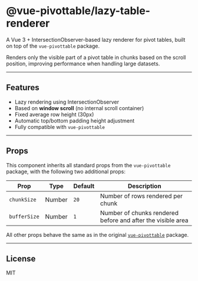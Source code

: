 # @vue-pivottable/lazy-table-renderer

A Vue 3 + IntersectionObserver-based lazy renderer for pivot tables, built on top of the `vue-pivottable` package.

Renders only the visible part of a pivot table in chunks based on the scroll position, improving performance when handling large datasets.

---

## Features

- Lazy rendering using IntersectionObserver
- Based on **window scroll** (no internal scroll container)
- Fixed average row height (30px)
- Automatic top/bottom padding height adjustment
- Fully compatible with `vue-pivottable`

---

## Props

This component inherits all standard props from the `vue-pivottable` package, with the following two additional props:

| Prop         | Type   | Default | Description                                                 |
| ------------ | ------ | ------- | ----------------------------------------------------------- |
| `chunkSize`  | Number | `20`    | Number of rows rendered per chunk                           |
| `bufferSize` | Number | `1`     | Number of chunks rendered before and after the visible area |

All other props behave the same as in the original [`vue-pivottable`](https://github.com/vue-pivottable/vue3-pivottable) package.

---

## License

MIT
